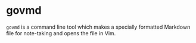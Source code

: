 # govmd

`govmd` is a command line tool which makes a specially formatted Markdown file
for note-taking and opens the file in Vim.


